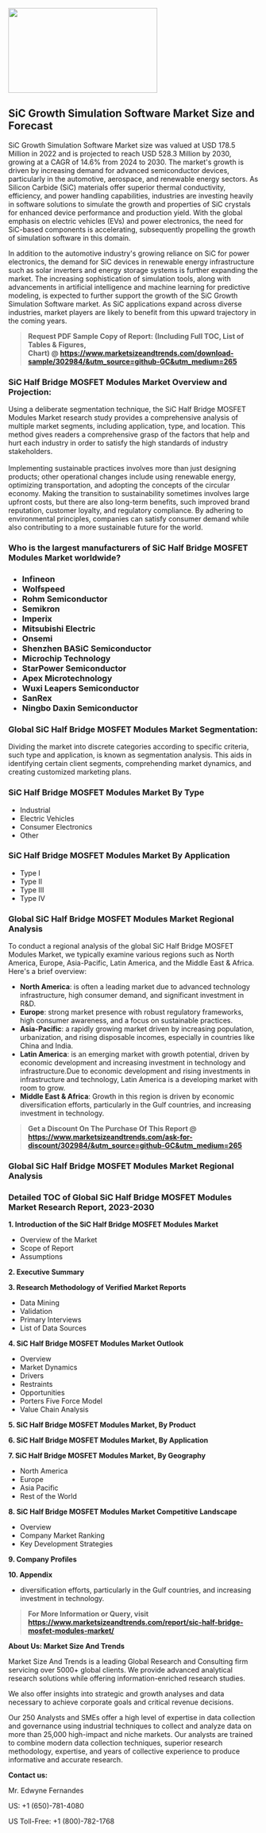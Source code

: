 <p><img class="alignnone size-medium wp-image-20088" src="https://ffe5etoiles.com/wp-content/uploads/2024/12/MST1-300x171.png" alt="" width="300" height="171" /></p><h2>SiC Growth Simulation Software Market Size and Forecast</h2><p>SiC Growth Simulation Software Market size was valued at USD 178.5 Million in 2022 and is projected to reach USD 528.3 Million by 2030, growing at a CAGR of 14.6% from 2024 to 2030. The market's growth is driven by increasing demand for advanced semiconductor devices, particularly in the automotive, aerospace, and renewable energy sectors. As Silicon Carbide (SiC) materials offer superior thermal conductivity, efficiency, and power handling capabilities, industries are investing heavily in software solutions to simulate the growth and properties of SiC crystals for enhanced device performance and production yield. With the global emphasis on electric vehicles (EVs) and power electronics, the need for SiC-based components is accelerating, subsequently propelling the growth of simulation software in this domain.</p><p>In addition to the automotive industry's growing reliance on SiC for power electronics, the demand for SiC devices in renewable energy infrastructure such as solar inverters and energy storage systems is further expanding the market. The increasing sophistication of simulation tools, along with advancements in artificial intelligence and machine learning for predictive modeling, is expected to further support the growth of the SiC Growth Simulation Software market. As SiC applications expand across diverse industries, market players are likely to benefit from this upward trajectory in the coming years.</p></p><blockquote id="" class=""><strong>Request PDF Sample Copy of Report: (Including Full TOC, List of Tables &amp; Figures, Chart)&nbsp;@&nbsp;<strong><a href="https://www.marketsizeandtrends.com/download-sample/302984/&utm_source=github-GC&utm_medium=265" target="_blank">https://www.marketsizeandtrends.com/download-sample/302984/&utm_source=github-GC&utm_medium=265</a></strong></strong></blockquote><h3 id="" class="">SiC Half Bridge MOSFET Modules Market&nbsp;Overview and Projection:</h3><p id="" class="">Using a deliberate segmentation technique, the SiC Half Bridge MOSFET Modules Market research study provides a comprehensive analysis of multiple market segments, including application, type, and location. This method gives readers a comprehensive grasp of the factors that help and hurt each industry in order to satisfy the high standards of industry stakeholders. <br /> <br />Implementing sustainable practices involves more than just designing products; other operational changes include using renewable energy, optimizing transportation, and adopting the concepts of the circular economy. Making the transition to sustainability sometimes involves large upfront costs, but there are also long-term benefits, such improved brand reputation, customer loyalty, and regulatory compliance. By adhering to environmental principles, companies can satisfy consumer demand while also contributing to a more sustainable future for the world.</p><h3 id="" class="">Who is the largest manufacturers of&nbsp;SiC Half Bridge MOSFET Modules Market worldwide?</h3><h3 class=""><p><ul><li>Infineon </li><li> Wolfspeed </li><li> Rohm Semiconductor </li><li> Semikron </li><li> Imperix </li><li> Mitsubishi Electric </li><li> Onsemi </li><li> Shenzhen BASiC Semiconductor </li><li> Microchip Technology </li><li> StarPower Semiconductor </li><li> Apex Microtechnology </li><li> Wuxi Leapers Semiconductor </li><li> SanRex </li><li> Ningbo Daxin Semiconductor</li></ul></p></h3><h3 id="" class="">Global&nbsp;SiC Half Bridge MOSFET Modules Market Segmentation:</h3><p id="" class="">Dividing the market into discrete categories according to specific criteria, such type and application, is known as segmentation analysis. This aids in identifying certain client segments, comprehending market dynamics, and creating customized marketing plans.</p><h3 id="" class="">SiC Half Bridge MOSFET Modules Market&nbsp;By Type</h3><p><p><ul><li>Industrial</li><li> Electric Vehicles</li><li> Consumer Electronics</li><li> Other</p></li></ul></p></p><h3 id="" class="">SiC Half Bridge MOSFET Modules Market&nbsp;By Application</h3><p class=""><p><ul><li>Type I</li><li> Type II</li><li> Type III</li><li> Type IV</li></ul></p></p><h3 id="" class="">Global SiC Half Bridge MOSFET Modules Market Regional Analysis</h3><p id="" class="">To conduct a regional analysis of the global SiC Half Bridge MOSFET Modules Market, we typically examine various regions such as North America, Europe, Asia-Pacific, Latin America, and the Middle East &amp; Africa. Here's a brief overview:</p><ul><li><strong>North America</strong>: is often a leading market due to advanced technology infrastructure, high consumer demand, and significant investment in R&amp;D.</li><li><strong>Europe</strong>: strong market presence with robust regulatory frameworks, high consumer awareness, and a focus on sustainable practices.</li><li><strong>Asia-Pacific</strong>: a rapidly growing market driven by increasing population, urbanization, and rising disposable incomes, especially in countries like China and India.</li><li><strong>Latin America</strong>: is an emerging market with growth potential, driven by economic development and increasing investment in technology and infrastructure.Due to economic development and rising investments in infrastructure and technology, Latin America is a developing market with room to grow.</li><li><strong>Middle East &amp; Africa</strong>: Growth in this region is driven by economic diversification efforts, particularly in the Gulf countries, and increasing investment in technology.</li></ul><blockquote id="" class=""><strong>Get a Discount On The Purchase Of This Report @ <strong><a href="https://www.marketsizeandtrends.com/ask-for-discount/302984/&utm_source=github-GC&utm_medium=265" target="_blank">https://www.marketsizeandtrends.com/ask-for-discount/302984/&utm_source=github-GC&utm_medium=265</a></strong></strong></blockquote><h3 id="" class="">Global SiC Half Bridge MOSFET Modules Market Regional Analysis</h3><h3 id="" class="">Detailed TOC of Global SiC Half Bridge MOSFET Modules Market Research Report, 2023-2030</h3><p id="" class=""><strong>1. Introduction of the SiC Half Bridge MOSFET Modules Market</strong></p><ul><li>Overview of the Market</li><li>Scope of Report</li><li>Assumptions</li></ul><p id="" class=""><strong>2. Executive Summary</strong></p><p id="" class=""><strong>3. Research Methodology of Verified Market Reports</strong></p><ul><li>Data Mining</li><li>Validation</li><li>Primary Interviews</li><li>List of Data Sources</li></ul><p id="" class=""><strong>4. SiC Half Bridge MOSFET Modules Market Outlook</strong></p><ul><li>Overview</li><li>Market Dynamics</li><li>Drivers</li><li>Restraints</li><li>Opportunities</li><li>Porters Five Force Model</li><li>Value Chain Analysis</li></ul><p id="" class=""><strong>5. SiC Half Bridge MOSFET Modules Market, By Product</strong></p><p id="" class=""><strong>6. SiC Half Bridge MOSFET Modules Market, By Application</strong></p><p id="" class=""><strong>7. SiC Half Bridge MOSFET Modules Market, By Geography</strong></p><ul><li>North America</li><li>Europe</li><li>Asia Pacific</li><li>Rest of the World</li></ul><p id="" class=""><strong>8. SiC Half Bridge MOSFET Modules Market Competitive Landscape</strong></p><ul><li>Overview</li><li>Company Market Ranking</li><li>Key Development Strategies</li></ul><p id="" class=""><strong>9. Company Profiles</strong></p><p id="" class=""><strong>10. Appendix</strong></p><ul><li>diversification efforts, particularly in the Gulf countries, and increasing investment in technology.</li></ul><blockquote id="" class=""><strong>For More Information or Query, visit <strong><strong><a href="https://www.marketsizeandtrends.com/report/sic-half-bridge-mosfet-modules-market/" target="_blank">https://www.marketsizeandtrends.com/report/sic-half-bridge-mosfet-modules-market/</a></strong></strong></strong></blockquote><p id="" class=""><strong>About Us: Market Size And Trends</strong></p><p id="" class="">Market Size And Trends is a leading Global Research and Consulting firm servicing over 5000+ global clients. We provide advanced analytical research solutions while offering information-enriched research studies.</p><p id="" class="">We also offer insights into strategic and growth analyses and data necessary to achieve corporate goals and critical revenue decisions.</p><p id="" class="">Our 250 Analysts and SMEs offer a high level of expertise in data collection and governance using industrial techniques to collect and analyze data on more than 25,000 high-impact and niche markets. Our analysts are trained to combine modern data collection techniques, superior research methodology, expertise, and years of collective experience to produce informative and accurate research.</p><p id="" class=""><strong>Contact us:</strong></p><p id="" class="">Mr. Edwyne Fernandes</p><p id="" class="">US: +1 (650)-781-4080</p><p id="" class="">US Toll-Free: +1 (800)-782-1768</p>
